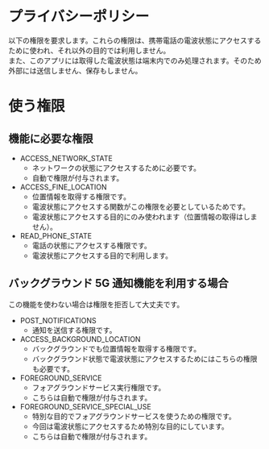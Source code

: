 # プライバシーポリシー

以下の権限を要求します。これらの権限は、携帯電話の電波状態にアクセスするために使われ、それ以外の目的では利用しません。  
また、このアプリには取得した電波状態は端末内でのみ処理されます。そのため外部には送信しません、保存もしません。

# 使う権限

## 機能に必要な権限

- ACCESS_NETWORK_STATE
  - ネットワークの状態にアクセスするために必要です。
  - 自動で権限が付与されます。
- ACCESS_FINE_LOCATION
  - 位置情報を取得する権限です。
  - 電波状態にアクセスする関数がこの権限を必要としているためです。
  - 電波状態にアクセスする目的にのみ使われます（位置情報の取得はしません）。
- READ_PHONE_STATE
  - 電話の状態にアクセスする権限です。
  - 電波状態にアクセスする目的で利用します。

## バックグラウンド 5G 通知機能を利用する場合
この機能を使わない場合は権限を拒否して大丈夫です。
 
- POST_NOTIFICATIONS
  - 通知を送信する権限です。
- ACCESS_BACKGROUND_LOCATION
  - バックグラウンドでも位置情報を取得する権限です。
  - バックグラウンド状態で電波状態にアクセスするためにはこちらの権限も必要です。
- FOREGROUND_SERVICE
  - フォアグラウンドサービス実行権限です。
  - こちらは自動で権限が付与されます。
- FOREGROUND_SERVICE_SPECIAL_USE
  - 特別な目的でフォアグラウンドサービスを使うための権限です。
  - 今回は電波状態にアクセスするため特別な目的にしています。
  - こちらは自動で権限が付与されます。
